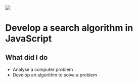 ![](https://github.com/AmandaSrisourath/LesPetitsPlats/blob/main/public/Logo/logo.png)
# Develop a search algorithm in JavaScript

## What did I do
- Analyse a computer problem
- Develop an algorithm to solve a problem
